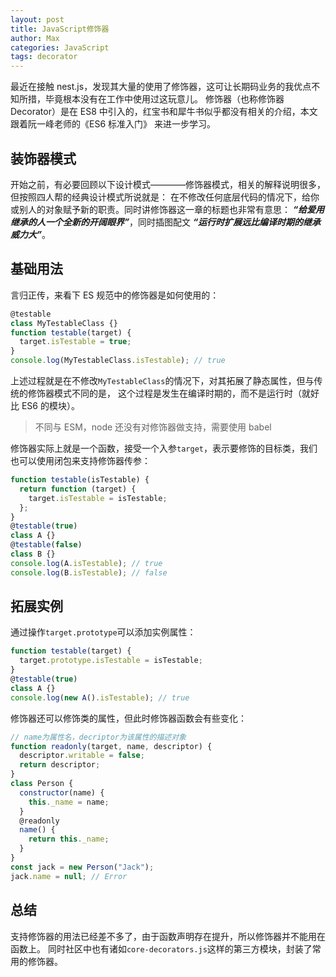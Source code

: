 ```yaml
---
layout: post
title: JavaScript修饰器
author: Max
categories: JavaScript
tags: decorator
---
```


最近在接触 nest.js，发现其大量的使用了修饰器，这可让长期码业务的我优点不知所措，毕竟根本没有在工作中使用过这玩意儿。
修饰器（也称修饰器 Decorator）是在 ES8 中引入的，红宝书和犀牛书似乎都没有相关的介绍，本文跟着阮一峰老师的《ES6 标准入门》
来进一步学习。

## 装饰器模式

开始之前，有必要回顾以下设计模式————修饰器模式，相关的解释说明很多，但按照四人帮的经典设计模式所说就是：
在不修改任何底层代码的情况下，给你或别人的对象赋予新的职责。同时讲修饰器这一章的标题也非常有意思：
**_“给爱用继承的人一个全新的开阔眼界”_**，同时插图配文 **_“运行时扩展远比编译时期的继承威力大”_**。

## 基础用法

言归正传，来看下 ES 规范中的修饰器是如何使用的：

```javascript
@testable
class MyTestableClass {}
function testable(target) {
  target.isTestable = true;
}
console.log(MyTestableClass.isTestable); // true
```

上述过程就是在不修改`MyTestableClass`的情况下，对其拓展了静态属性，但与传统的修饰器模式不同的是，
这个过程是发生在编译时期的，而不是运行时（就好比 ES6 的模块）。

> 不同与 ESM，node 还没有对修饰器做支持，需要使用 babel

修饰器实际上就是一个函数，接受一个入参`target`，表示要修饰的目标类，我们也可以使用闭包来支持修饰器传参：

```javascript
function testable(isTestable) {
  return function (target) {
    target.isTestable = isTestable;
  };
}
@testable(true)
class A {}
@testable(false)
class B {}
console.log(A.isTestable); // true
console.log(B.isTestable); // false
```

## 拓展实例

通过操作`target.prototype`可以添加实例属性：

```javascript
function testable(target) {
  target.prototype.isTestable = isTestable;
}
@testable(true)
class A {}
console.log(new A().isTestable); // true
```

修饰器还可以修饰类的属性，但此时修饰器函数会有些变化：

```javascript
// name为属性名，decriptor为该属性的描述对象
function readonly(target, name, descriptor) {
  descriptor.writable = false;
  return descriptor;
}
class Person {
  constructor(name) {
    this._name = name;
  }
  @readonly
  name() {
    return this._name;
  }
}
const jack = new Person("Jack");
jack.name = null; // Error
```

## 总结

支持修饰器的用法已经差不多了，由于函数声明存在提升，所以修饰器并不能用在函数上。
同时社区中也有诸如`core-decorators.js`这样的第三方模块，封装了常用的修饰器。
